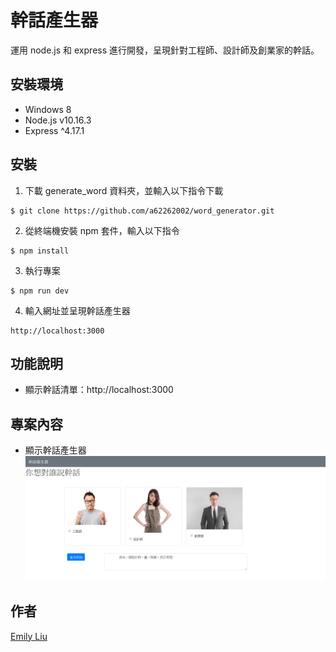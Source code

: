 # 幹話產生器

運用 node.js 和 express 進行開發，呈現針對工程師、設計師及創業家的幹話。

## 安裝環境

- Windows 8
- Node.js v10.16.3
- Express ^4.17.1

## 安裝

1. 下載 generate_word 資料夾，並輸入以下指令下載

```
$ git clone https://github.com/a62262002/word_generator.git
```

2. 從終端機安裝 npm 套件，輸入以下指令

```
$ npm install
```

3. 執行專案

```
$ npm run dev
```

4. 輸入網址並呈現幹話產生器

```
http://localhost:3000
```

## 功能說明

- 顯示幹話清單：http://localhost:3000

## 專案內容

- 顯示幹話產生器
  ![image](https://github.com/a62262002/word_generator/blob/master/pictures.png)

## 作者

[Emily Liu](https://github.com/a62262002)
